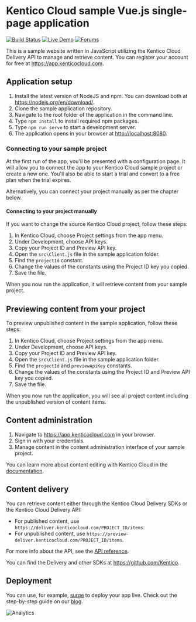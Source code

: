 # Kentico Cloud sample Vue.js single-page application
[![Build Status](https://api.travis-ci.org/Kentico/cloud-sample-app-vue.svg?branch=master)](https://travis-ci.org/Kentico/cloud-sample-app-vue)
[![Live Demo](https://img.shields.io/badge/live-demo-brightgreen.svg)](http://kentico-cloud-sample-app-vue.surge.sh)
[![Forums](https://img.shields.io/badge/chat-on%20forums-orange.svg)](https://forums.kenticocloud.com)

This is a sample website written in JavaScript utilizing the Kentico Cloud Delivery API to manage and retrieve content. You can register your account for free at <https://app.kenticocloud.com>.

## Application setup

1. Install the latest version of NodeJS and npm. You can download both at <https://nodejs.org/en/download/>.
2. Clone the sample application repository.
3. Navigate to the root folder of the application in the command line.
4. Type `npm install` to install required npm packages.
5. Type `npm run serve` to start a development server.
6. The application opens in your browser at <http://localhost:8080>.

### Connecting to your sample project

At the first run of the app, you'll be presented with a configuration page. It will allow you to connect the app to your Kentico Cloud sample project or create a new one. You'll also be able to start a trial and convert to a free plan when the trial expires. 

Alternatively, you can connect your project manually as per the chapter below.

#### Connecting to your project manually

If you want to change the source Kentico Cloud project, follow these steps:

1. In Kentico Cloud, choose Project settings from the app menu.
2. Under Development, choose API keys.
3. Copy your Project ID and Preview API key.
4. Open the `src\Client.js` file in the sample application folder.
5. Find the `projectId` constant.
6. Change the values of the constants using the Project ID key you copied.
7. Save the file.

When you now run the application, it will retrieve content from your sample project.

## Previewing content from your project

To preview unpublished content in the sample application, follow these steps:

1. In Kentico Cloud, choose Project settings from the app menu.
2. Under Development, choose API keys.
3. Copy your Project ID and Preview API key.
4. Open the `src\Client.js` file in the sample application folder.
5. Find the `projectId` and `previewApiKey` constants.
6. Change the values of the constants using the Project ID and Preview API key you copied.
7. Save the file.

When you now run the application, you will see all project content including the unpublished version of content items.

## Content administration

1. Navigate to <https://app.kenticocloud.com> in your browser.
2. Sign in with your credentials.
3. Manage content in the content administration interface of your sample project.

You can learn more about content editing with Kentico Cloud in the [documentation](http://help.kenticocloud.com/).

## Content delivery

You can retrieve content either through the Kentico Cloud Delivery SDKs or the Kentico Cloud Delivery API:

* For published content, use `https://deliver.kenticocloud.com/PROJECT_ID/items`.
* For unpublished content, use `https://preview-deliver.kenticocloud.com/PROJECT_ID/items`.

For more info about the API, see the [API reference](https://developer.kenticocloud.com/reference).

You can find the Delivery and other SDKs at <https://github.com/Kentico>.

## Deployment

You can use, for example, [surge](http://surge.sh/) to deploy your app live. Check out the step-by-step guide on our [blog](https://kenticocloud.com/blog/3-steps-to-rapidly-deploy-headless-single-page-app).

![Analytics](https://kentico-ga-beacon.azurewebsites.net/api/UA-69014260-4/Kentico/cloud-sample-app-vue?pixel)
